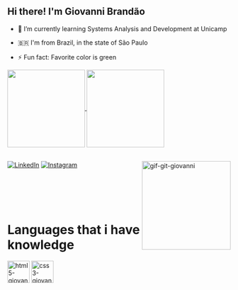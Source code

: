 ## Hi there! I'm Giovanni Brandão 

- 🌱 I’m currently learning Systems Analysis and Development at Unicamp
- 🇧🇷 I'm from Brazil, in the state of São Paulo
- ⚡ Fun fact: Favorite color is green

  <div> <!-- Estatísticas do perfil -->
    
<a href="https://github.com/anuraghazra/github-readme-stats">
  <img height=175 align="center" src="https://github-readme-stats.vercel.app/api?username=GiovanniBrandao&rank_icon=github&theme=merko" />
</a>
<a href="https://github.com/anuraghazra/convoychat">
  <img height=175 align="center" src="https://github-readme-stats.vercel.app/api/top-langs?username=GiovanniBrandao&theme=merko&layout=compact&langs_count=8&card_width=320" />
</a>
    
  </div>


<div style="display: inline_blocks"> <!-- Parte dos links -->
  <br>

[![LinkedIn](https://img.shields.io/badge/linkedin-%230077B5.svg?style=for-the-badge&logo=linkedin&logoColor=white)](https://www.linkedin.com/in/giovanni-brandao) [![Instagram](https://img.shields.io/badge/Instagram-%23E4405F.svg?style=for-the-badge&logo=Instagram&logoColor=white)](https://www.instagram.com/giorno_bran/)
<img align="right" alt="gif-git-giovanni" height="200" src="https://github.com/user-attachments/assets/51cb0228-c98e-4403-af81-09c106fa4b2b">




</div>

<div style="display: inline_blocks"> <!-- Icones de linguagens -->
<br>
  <br>
  <br>
  <br>
<h1>Languages that i have knowledge</h1>
<img align="center" alt="html5-giovanni" height="50" width="50" src="https://cdn.jsdelivr.net/gh/devicons/devicon@latest/icons/html5/html5-original.svg" />
<img align="center" alt="css3-giovanni" height="50" width="50" src="https://cdn.jsdelivr.net/gh/devicons/devicon@latest/icons/css3/css3-original.svg" />



</div>
